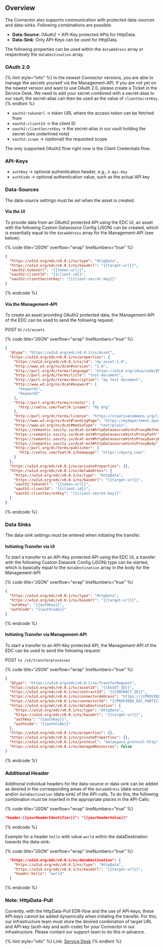 ## Overview

The Connector also supports communication with protected data-sources and data-sinks. Following combinations are possible: 
- **Data-Source**: OAuth2 + API-Key protected APIs for HttpData.
- **Data-Sink**: Only API-Keys can be used for HttpData.

The following properties can be used within the `dataAddress` array or respectively the `dataDestination` array.

### OAuth 2.0

{% hint style="info" %} In the newest Connector versions, you are able to manage the secrets yourself via the Management-API. If you are not yet on the newest version and want to use OAuth 2.0, please create a Ticket in the Service Desk. We need to add your secret combined with a secret-alias to our vault; the secret-alias can then be used as the value of `clientSecretKey`. {% endhint %}

- `oauth2:tokenUrl` -> token URL where the access-token can be fetched from
- `oauth2:clientId` -> the client ID
- `oauth2:clientSecretKey` -> the secret-alias in our vault holding the secret (see underlined note)
- `oauth2:scope` -> (optional) the requested scope

The only supported OAuth2 flow right now is the Client Credentials flow.

### API-Keys

- `authKey` -> optional authentication header, e.g., ```X-Api-Key```
- `authCode` -> optional authentication value, such as the actual API key

### Data-Sources

The data-source settings must be set when the asset is created. 

#### Via the UI

To provide data from an OAuth2 protected API using the EDC UI, an asset with the following Custom Datasource Config (JSON) can be created, which is essentially equal to the `dataAddress` array for the Management-API (see below):

{% code title="JSON" overflow="wrap" lineNumbers="true" %}
```json
{
  "https://w3id.org/edc/v0.0.1/ns/type": "HttpData",
  "https://w3id.org/edc/v0.0.1/ns/baseUrl": "{{target-url}}",
  "oauth2:tokenUrl": "{{token-url}}",
  "oauth2:clientId": "{{client-id}}",
  "oauth2:clientSecretKey": "{{client-secret-key}}"
}
```
{% endcode %}

#### Via the Management-API

To create an asset providing OAuth2 protected data, the Management-API of the EDC can be used to send the following request:

POST to `/v3/assets`

{% code title="JSON" overflow="wrap" lineNumbers="true" %}
```json
{
  "@type": "https://w3id.org/edc/v0.0.1/ns/Asset",
  "https://w3id.org/edc/v0.0.1/ns/properties": {
    "https://w3id.org/edc/v0.0.1/ns/id": "my-asset-1.0",
    "http://www.w3.org/ns/dcat#version": "1.0",
    "http://purl.org/dc/terms/language": "https://w3id.org/idsa/code/EN",
    "http://purl.org/dc/terms/title": "test-document",
    "http://purl.org/dc/terms/description": "my test document",
    "http://www.w3.org/ns/dcat#keyword": [
      "keyword1",
      "keyword2"
    ],
    "http://purl.org/dc/terms/creator": {
      "http://xmlns.com/foaf/0.1/name": "My Org"
    },
    "http://purl.org/dc/terms/license": "https://creativecommons.org/licenses/by/4.0/",
    "http://www.w3.org/ns/dcat#landingPage": "https://mydepartment.myorg.com/my-offer",
    "http://www.w3.org/ns/dcat#mediaType": "text/plain",
    "https://semantic.sovity.io/dcat-ext#httpDatasourceHintsProxyMethod": "false",
    "https://semantic.sovity.io/dcat-ext#httpDatasourceHintsProxyPath": "false",
    "https://semantic.sovity.io/dcat-ext#httpDatasourceHintsProxyQueryParams": "false",
    "https://semantic.sovity.io/dcat-ext#httpDatasourceHintsProxyBody": "false",
    "http://purl.org/dc/terms/publisher": {
      "http://xmlns.com/foaf/0.1/homepage": "https://myorg.com/"
    }
  },
  "https://w3id.org/edc/v0.0.1/ns/privateProperties": {},
  "https://w3id.org/edc/v0.0.1/ns/dataAddress": {
    "https://w3id.org/edc/v0.0.1/ns/type": "HttpData",
    "https://w3id.org/edc/v0.0.1/ns/baseUrl": "{{target-url}}",
    "oauth2:tokenUrl": "{{token-url}}",
    "oauth2:clientId": "{{client-id}}",
    "oauth2:clientSecretKey": "{{client-secret-key}}"
  }
}
```
{% endcode %}

### Data Sinks

The data-sink settings must be entered when initiating the transfer. 

#### Initiating Transfer via UI

To start a transfer to an API-Key protected API using the EDC UI, a transfer with the following Custom Datasink Config (JSON) type can be started, which is basically equal to the `dataDestination` array in the body for the Management-API:

{% code title="JSON" overflow="wrap" lineNumbers="true" %}
```json
{
  "https://w3id.org/edc/v0.0.1/ns/type": "HttpData",
  "https://w3id.org/edc/v0.0.1/ns/baseUrl": "{{target-url}}",
  "authKey": "{{authKey}}",
  "authCode": "{{authCode}}"
}
```
{% endcode %}

#### Initiating Transfer via Management-API

To start a transfer to an API-Key protected API, the Management-API of the EDC can be used to send the following request:

POST `to /v2/transferprocesses`

{% code title="JSON" overflow="wrap" lineNumbers="true" %}
```json
{
  "@type": "https://w3id.org/edc/v0.0.1/ns/TransferRequest",
  "https://w3id.org/edc/v0.0.1/ns/assetId": "{{ASSET_ID}}",
  "https://w3id.org/edc/v0.0.1/ns/contractId": "{{CONTRACT_ID}}",
  "https://w3id.org/edc/v0.0.1/ns/connectorAddress": "https://{{PROVIDER_EDC_FQDN}}/api/dsp",
  "https://w3id.org/edc/v0.0.1/ns/connectorId": "{{PROVIDER_EDC_PARTICIPANT_ID}}",
  "https://w3id.org/edc/v0.0.1/ns/dataDestination": {
    "https://w3id.org/edc/v0.0.1/ns/type": "HttpData",
    "https://w3id.org/edc/v0.0.1/ns/baseUrl": "{{target-url}}",
    "authKey": "{{authKey}}",
    "authCode": "{{authCode}}"
  },
  "https://w3id.org/edc/v0.0.1/ns/properties": {},
  "https://w3id.org/edc/v0.0.1/ns/privateProperties": {},
  "https://w3id.org/edc/v0.0.1/ns/protocol": "dataspace-protocol-http",
  "https://w3id.org/edc/v0.0.1/ns/managedResources": false
}
```
{% endcode %}

### Additional Header

Additional individual headers for the data-source or data-sink can be added as desired in the corresponding areas of the `dataAddress` (data-source) and/or `dataDestination` (data-sink) of the API-calls. To do this, the following combination must be inserted in the appropriate places in the API-Calls:

{% code title="JSON" overflow="wrap" lineNumbers="true" %}
```json
"header:{{yourHeaderIdentifier}}": "{{yourHeaderValue}}"
```
{% endcode %}

Example for a header `hello` with value `world` within the dataDestination towards the data-sink:

{% code title="JSON" overflow="wrap" lineNumbers="true" %}
```json
  "https://w3id.org/edc/v0.0.1/ns/dataDestination": {
    "https://w3id.org/edc/v0.0.1/ns/type": "HttpData",
    "https://w3id.org/edc/v0.0.1/ns/baseUrl": "{{target-url}}",
    "header:hello": "world"
  }
```
{% endcode %}

### Note: HttpData-Pull
Currently, with the HttpData-Pull EDR-flow and the use of API-keys, these API-keys cannot be added dynamically when initiating the transfer. For this, our infrastructure team must store the desired combination of target URL and API-key (auth-key and auth-code) for your Connector in our infrastructure. Please contact our support team to do this in advance.

{% hint style="info" %} 
Link: <a href="https://sovity.zammad.com/#ticket/view/my_tickets">Service Desk</a>
{% endhint %}
